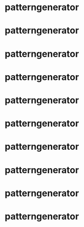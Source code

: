 # patterngenerator
# patterngenerator
# patterngenerator
# patterngenerator
# patterngenerator
# patterngenerator
# patterngenerator
# patterngenerator
# patterngenerator
# patterngenerator
